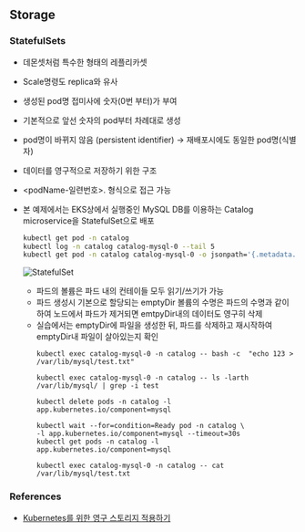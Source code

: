 ## Storage
### StatefulSets
* 데몬셋처럼 특수한 형태의 레플리카셋
* Scale명령도 replica와 유사
* 생성된 pod명 접미사에 숫자(0번 부터)가 부여
* 기본적으로 앞선 숫자의 pod부터 차례대로 생성
* pod명이 바뀌지 않음 (persistent identifier) → 재배포시에도 동일한 pod명(식별자)
* 데이터를 영구적으로 저장하기 위한 구조
* <podName-일련번호>.<serviceName> 형식으로 접근 가능
* 본 예제에서는 EKS상에서 실행중인 MySQL DB를 이용하는 Catalog microservice을 StatefulSet으로 배포  
  ```sh
  kubectl get pod -n catalog
  kubectl log -n catalog catalog-mysql-0 --tail 5
  kubectl get pod -n catalog catalog-mysql-0 -o jsonpath='{.metadata.labels}{\"\n\"}'
  ```  

  ![StatefulSet](https://www.eksworkshop.com/assets/images/mysql-emptydir-2f2957717a2a5f66c238b6dc19587248.png)

  * 파드의 볼륨은 파드 내의 컨테이들 모두 읽기/쓰기가 가능
  * 파드 생성시 기본으로 할당되는 emptyDir 볼륨의 수명은 파드의 수명과 같이하여 노드에서 파드가 제거되면 emtpyDir내의 데이터도 영구히 삭제
  * 실습에서는 emptyDir에 파일을 생성한 뒤, 파드를 삭제하고 재시작하여 emptyDir내 파일이 살아있는지 확인  
    ```
    kubectl exec catalog-mysql-0 -n catalog -- bash -c  "echo 123 > /var/lib/mysql/test.txt"
    ```
    ```
    kubectl exec catalog-mysql-0 -n catalog -- ls -larth /var/lib/mysql/ | grep -i test
    ```
    ```
    kubectl delete pods -n catalog -l app.kubernetes.io/component=mysql
    ```
    ```
    kubectl wait --for=condition=Ready pod -n catalog \
    -l app.kubernetes.io/component=mysql --timeout=30s
    kubectl get pods -n catalog -l app.kubernetes.io/component=mysql
    ```
    ```
    kubectl exec catalog-mysql-0 -n catalog -- cat /var/lib/mysql/test.txt
    ```





### References
* [Kubernetes를 위한 영구 스토리지 적용하기](https://aws.amazon.com/ko/blogs/tech/persistent-storage-for-kubernetes/)